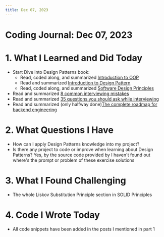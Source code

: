 ```yaml
---
title: Dec 07, 2023
---
```


# Coding Journal: Dec 07, 2023

# 1. What I Learned and Did Today
- Start Dive into Design Patterns book:
    * Read, coded along, and summarized [Introduction to OOP](https://quinnle.io/docs/learning-journal/dive-into-design-patterns/post_01)
    * Read and summarized [Introduction to Design Pattern](https://quinnle.io/docs/learning-journal/dive-into-design-patterns/post_02)
    * Read, coded along, and summarized [Software Design Principles](https://quinnle.io/docs/learning-journal/dive-into-design-patterns/post_02) 
- Read and summarized [8 common interviewing mistakes](https://quinnle.io/docs/tech-blogs/notes/post_16)
- Read and summarized [35 questions you should ask while interviewing](https://quinnle.io/docs/tech-blogs/notes/post_17)
- Read and summarized (only halfway done)[The complete roadmap for backend engineering](https://quinnle.io/docs/tech-blogs/notes/post_18)
# 2. What Questions I Have
- How can I apply Design Patterns knowledge into my project? 
- Is there any project to code or improve when learning about Design Patterns? Yes, by the source code provided by I haven't found out where's the prompt or problem of these exercise solutions

# 3. What I Found Challenging
- The whole Liskov Substitution Principle section in SOLID Principles

# 4. Code I Wrote Today
- All code snippets have been added in the posts I mentioned in part 1
